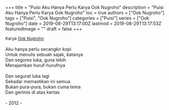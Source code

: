 +++
title = "Puisi Aku Hanya Perlu Karya Ook Nugroho"
description = "Puisi Aku Hanya Perlu Karya Ook Nugroho"
toc = true
authors = ["Ook Nugroho"]
tags = ["Puisi", "Ook Nugroho"]
categories = ["Puisi"]
series = ["Ook Nugroho"]
date = 2019-08-29T13:17:00Z
lastmod = 2019-08-29T13:17:53Z
featuredImage = ""
draft = false
+++

<div style="text-align: justify;">
<div style="font-size: small;">Karya <a href="/authors/ook-nugroho/" target="_blank">Ook Nugroho</a></div><br />
Aku hanya perlu secangkir kopi<br />Untuk menulis sebuah sajak, katanya<br />Dan segores luka, guna lebih<br />Menajamkan huruf-hurufnya<br /><br />Dan segurat luka lagi<br />Sekadar memastikan ini semua<br />Bukan pura-pura, bukan cuma tema<br />Dan gerimis di atas kertas<br /><br />- 2012 -</div>
